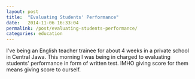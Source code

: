 ```yaml
---
layout: post
title:  "Evaluating Students' Performance"
date:   2014-11-06 16:33:04
permalink: /post/evaluating-students-performance/
categories: education
---
```


I've being an English teacher trainee for about 4 weeks in a private school in Central Jawa. This morning I was being in charged to evaluating students' performance in form of written test. 
IMHO giving score for them means giving score to ourself. 

